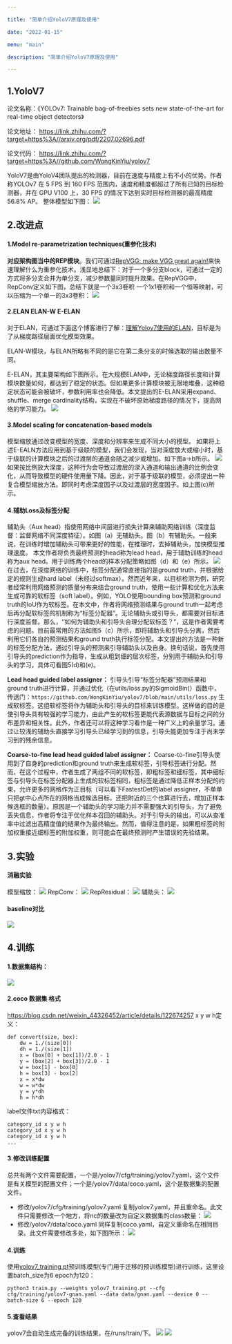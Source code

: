 ```yaml
---

title: "简单介绍YoloV7原理及使用"

date: "2022-01-15"

menu: "main"

description: "简单介绍YoloV7原理及使用"

---
```


## 1.YoloV7
论文名称：《YOLOv7: Trainable bag-of-freebies sets new state-of-the-art for real-time object detectors》 

论文地址： https://link.zhihu.com/?target=https%3A//arxiv.org/pdf/2207.02696.pdf 

论文代码： https://link.zhihu.com/?target=https%3A//github.com/WongKinYiu/yolov7

YoloV7是由YoloV4团队提出的检测器，目前在速度与精度上有不小的优势。作者称YOLOv7 在 5 FPS 到 160 FPS 范围内，速度和精度都超过了所有已知的目标检测器，并在 GPU V100 上，30 FPS 的情况下达到实时目标检测器的最高精度 56.8% AP。
整体模型如下图：
![](/images/yolov7-1.png)

## 2.改进点
#### 1.Model re-parametrization techniques(重参化技术)
**对应架构图当中的REP模块**。我们可通过[RepVGG: make VGG great again!](https://zhuanlan.zhihu.com/p/344324470)来快速理解什么为重参化技术。浅显地总结下：对于一个多分支block，可通过一定的方式将多分支合并为单分支，减少参数量同时提升效果。在RepVGG中，RepConv定义如下图，总结下就是一个3x3卷积 一个1x1卷积和一个恒等映射，可以压缩为一个单一的3x3卷积：
![](/images/yolov7-2.png)

#### 2.ELAN ELAN-W E-ELAN
对于ELAN，可通过下面这个博客进行了解：[理解Yolov7使用的ELAN](https://zhuanlan.zhihu.com/p/598642990)，目标是为了从梯度路径层面优化模型效果。 

ELAN-W模块，与ELAN所略有不同的是它在第二条分支的时候选取的输出数量不同。 

E-ELAN，其主要架构如下图所示。在大规模ELAN中，无论梯度路径长度和计算模块数量如何，都达到了稳定的状态。但如果更多计算模块被无限地堆叠，这种稳定状态可能会被破坏，参数利用率也会降低。本文提出的E-ELAN采用expand、shuffle、merge cardinality结构，实现在不破坏原始梯度路径的情况下，提高网络的学习能力。
![](/images/yolov7-3.png)

#### 3.Model scaling for concatenation-based models
模型缩放通过改变模型的宽度、深度和分辨率来生成不同大小的模型。
如果将上述E-EALN方法应用到基于级联的模型，我们会发现，当对深度放大或缩小时，基于级联的计算模块之后的过渡层的通道会随之减少或增加。如下图a->b所示。
![](/images/yolov7-4.png)
如果按比例放大深度，这种行为会导致过渡层的深入通道和输出通道的比例会变化，从而导致模型的硬件使用量下降。因此，对于基于级联的模型，必须提出一种复合模型缩放方法。即同时考虑深度因子以及过渡层的宽度因子。如上图(c)所示。

#### 4.辅助Loss及标签分配
辅助头（Aux head）指使用网络中间层进行损失计算来辅助网络训练（深度监督：监督网络不同深度特征）。如图（a）无辅助头。图（b）有辅助头。一般来说，在训练时增加辅助头可带来更好的性能，在推理时，去掉辅助头，加快模型推理速度。
本文作者将负责最终预测的head称为lead head，用于辅助训练的head称为aux head。用于训练两个head的样本分配策略如图（d）和（e）所示。
![](/images/yolov7-5.png)
在过去，在深度网络的训练中，标签分配通常直接指的是ground truth，并根据给定的规则生成hard label（未经过softmax）。然而近年来，以目标检测为例，研究者经常利用网络预测的质量分布来结合ground truth，使用一些计算和优化方法来生成可靠的软标签（soft label）。例如，YOLO使用bounding box预测和ground truth的IoU作为软标签。在本文中，作者将网络预测结果与ground truth一起考虑后再分配软标签的机制称为“标签分配器”。无论辅助头或引导头，都需要对目标进行深度监督。那么，‘’如何为辅助头和引导头合理分配软标签？”，这是作者需要考虑的问题。目前最常用的方法如图5（c）所示，即将辅助头和引导头分离，然后利用它们各自的预测结果和ground truth执行标签分配。本文提出的方法是一种新的标签分配方法，通过引导头的预测来引导辅助头以及自身。换句话说，首先使用引导头的prediction作为指导，生成从粗到细的层次标签，分别用于辅助头和引导头的学习，具体可看图5(d)和(e)。 

**Lead head guided label assigner：** 引导头引导“标签分配器”预测结果和ground truth进行计算，并通过优化（在utils/loss.py的SigmoidBin(）函数中，传送门：`https://github.com/WongKinYiu/yolov7/blob/main/utils/loss.py` 生成软标签。这组软标签将作为辅助头和引导头的目标来训练模型。这样做的目的是使引导头具有较强的学习能力，由此产生的软标签更能代表源数据与目标之间的分布差异和相关性。此外，作者还可以将这种学习看作是一种广义上的余量学习。通过让较浅的辅助头直接学习引导头已经学习到的信息，引导头能更加专注于尚未学习到的残余信息。 

**Coarse-to-fine lead head guided label assigner：** Coarse-to-fine引导头使用到了自身的prediction和ground truth来生成软标签，引导标签进行分配。然而，在这个过程中，作者生成了两组不同的软标签，即粗标签和细标签，其中细标签与引导头在标签分配器上生成的软标签相同，粗标签是通过降低正样本分配的约束，允许更多的网格作为正目标（可以看下FastestDet的label assigner，不单单只把gt中心点所在的网格当成候选目标，还把附近的三个也算进行去，增加正样本候选框的数量）。原因是一个辅助头的学习能力并不需要强大的引导头，为了避免丢失信息，作者将专注于优化样本召回的辅助头。对于引导头的输出，可以从查准率中过滤出高精度值的结果作为最终输出。然而，值得注意的是，如果粗标签的附加权重接近细标签的附加权重，则可能会在最终预测时产生错误的先验结果。


## 3.实验
#### 消融实验
模型缩放：
![](/images/yolov7-6.png)
RepConv：
![](/images/yolov7-7.png)
RepResidual：
![](/images/yolov7-8.png)
辅助头：
![](/images/yolov7-9.png)

#### baseline对比
![](/images/yolov7-10.png)


## 4.训练
#### 1.数据集结构：
![](/images/yolov7-11.png)

#### 2.coco 数据集 格式
https://blog.csdn.net/weixin_44326452/article/details/122674257
x y w h定义：
```
def convert(size, box):
    dw = 1./(size[0])
    dh = 1./(size[1])
    x = (box[0] + box[1])/2.0 - 1
    y = (box[2] + box[3])/2.0 - 1
    w = box[1] - box[0]
    h = box[3] - box[2]
    x = x*dw
    w = w*dw
    y = y*dh
    h = h*dh
```
label文件txt内容格式：
```
category_id x y w h
category_id x y w h
category_id x y w h
...
```

#### 3.修改训练配置
总共有两个文件需要配置，一个是/yolov7/cfg/training/yolov7.yaml，这个文件是有关模型的配置文件；一个是/yolov7/data/coco.yaml，这个是数据集的配置文件。

-   修改/yolov7/cfg/training/yolov7.yaml
复制yolov7.yaml，并且重命名。此文件只需要修改一个地方，将nc的数量改为自定义数据集的class数量：
![](/images/yolov7-12.png)
-   修改/yolov7/data/coco.yaml
同样复制coco.yaml，自定义重命名在相同目录。此文件需要修改多处，如下图所示：
![](/images/yolov7-13.png)
#### 4.训练
使用[yolov7_training.pt](https://github.com/WongKinYiu/yolov7/releases/download/v0.1/yolov7_training.pt)预训练模型(专门用于迁移的预训练模型)进行训练，这里设置batch_size为6 epoch为120：
```
python3 train.py --weights yolov7_training.pt --cfg cfg/training/yolov7-gnan.yaml --data data/gnan.yaml --device 0 --batch-size 6 --epoch 120
```
#### 5.查看结果
yolov7会自动生成完备的训练结果，在/runs/train/下。
![](/images/yolov7-14.png)
![](/images/yolov7-15.png)
